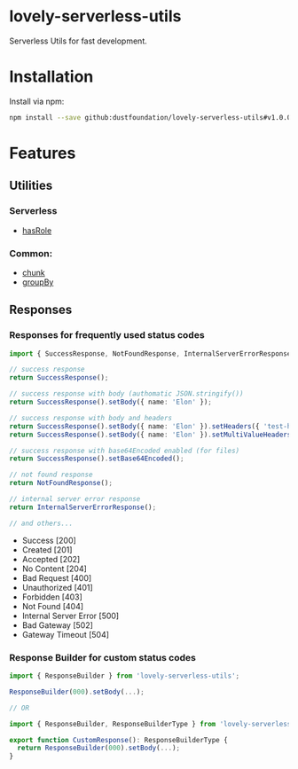 # lovely-serverless-utils

Serverless Utils for fast development.

# Installation

Install via npm:

```sh
npm install --save github:dustfoundation/lovely-serverless-utils#v1.0.0
```

# Features

## Utilities

### Serverless
* [hasRole](https://github.com/DustFoundation/lovely-serverless-utils/blob/main/src/functions/serverless/hasRole.ts)

### Common:
* [chunk](https://github.com/DustFoundation/lovely-serverless-utils/blob/main/src/functions/common/chunk.ts)
* [groupBy](https://github.com/DustFoundation/lovely-serverless-utils/blob/main/src/functions/common/groupBy.ts)

## Responses

### Responses for frequently used status codes
```ts
import { SuccessResponse, NotFoundResponse, InternalServerErrorResponse } from 'lovely-serverless-utils';

// success response
return SuccessResponse();

// success response with body (authomatic JSON.stringify())
return SuccessResponse().setBody({ name: 'Elon' });

// success response with body and headers
return SuccessResponse().setBody({ name: 'Elon' }).setHeaders({ 'test-header': 1 });
return SuccessResponse().setBody({ name: 'Elon' }).setMultiValueHeaders({ 'test-header': [1] });

// success response with base64Encoded enabled (for files)
return SuccessResponse().setBase64Encoded();

// not found response
return NotFoundResponse();

// internal server error response
return InternalServerErrorResponse();

// and others...
```

* Success [200]
* Created [201]
* Accepted [202]
* No Content [204]
* Bad Request [400]
* Unauthorized [401]
* Forbidden [403]
* Not Found [404]
* Internal Server Error [500]
* Bad Gateway [502]
* Gateway Timeout [504]

### Response Builder for custom status codes
```ts
import { ResponseBuilder } from 'lovely-serverless-utils';

ResponseBuilder(000).setBody(...);

// OR

import { ResponseBuilder, ResponseBuilderType } from 'lovely-serverless-utils';

export function CustomResponse(): ResponseBuilderType {
  return ResponseBuilder(000).setBody(...);
}
```